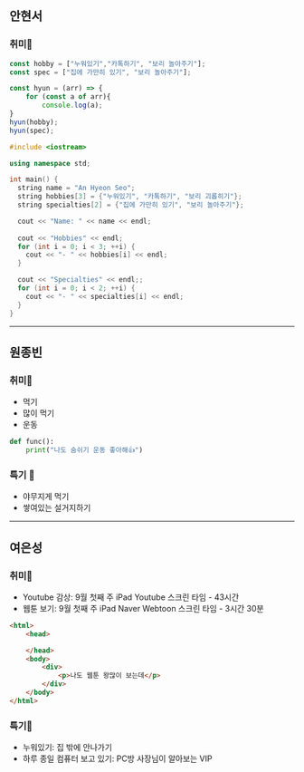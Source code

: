 ## 안현서

### 취미🐸
```js
const hobby = ["누워있기","카톡하기", "보리 놀아주기"];
const spec = ["집에 가만히 있기", "보리 놀아주기"];

const hyun = (arr) => {
    for (const a of arr){
        console.log(a);
}
hyun(hobby);
hyun(spec);
```

```cpp
#include <iostream>

using namespace std;

int main() {
  string name = "An Hyeon Seo";
  string hobbies[3] = {"누워있기", "카톡하기", "보리 괴롭히기"};
  string specialties[2] = {"집에 가만히 있기", "보리 놀아주기"};

  cout << "Name: " << name << endl;
  
  cout << "Hobbies" << endl;
  for (int i = 0; i < 3; ++i) {
    cout << "- " << hobbies[i] << endl;
  }

  cout << "Specialties" << endl;;
  for (int i = 0; i < 2; ++i) {
    cout << "- " << specialties[i] << endl;
  }
}

```
---

## 원종빈
### 취미🐽
- 먹기
- 많이 먹기
- 운동

```python
def func():
	print("나도 숨쉬기 운동 좋아해👍")

```

### 특기 🐷
- 야무지게 먹기
- 쌓여있는 설거지하기
---

## 여은성

### 취미🐸
- Youtube 감상: 9월 첫째 주 iPad Youtube 스크린 타임 - 43시간
- 웹툰 보기: 9월 첫째 주 iPad Naver Webtoon 스크린 타임 - 3시간 30분

```html
<html>
	<head>

	</head>
	<body>
		<div>
			<p>나도 웹툰 왕많이 보는데</p>
		</div>
	</body>
</html>
```

### 특기🐹
- 누워있기: 집 밖에 안나가기
- 하루 종일 컴퓨터 보고 있기: PC방 사장님이 알아보는 VIP
